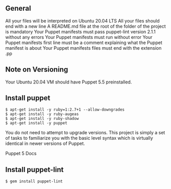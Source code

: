 ## General

All your files will be interpreted on Ubuntu 20.04 LTS
All your files should end with a new line
A README.md file at the root of the folder of the project is mandatory
Your Puppet manifests must pass puppet-lint version 2.1.1 without any errors
Your Puppet manifests must run without error
Your Puppet manifests first line must be a comment explaining what the Puppet manifest is about
Your Puppet manifests files must end with the extension .pp

## Note on Versioning
Your Ubuntu 20.04 VM should have Puppet 5.5 preinstalled.

## Install puppet

```
$ apt-get install -y ruby=1:2.7+1 --allow-downgrades
$ apt-get install -y ruby-augeas
$ apt-get install -y ruby-shadow
$ apt-get install -y puppet
```

You do not need to attempt to upgrade versions. This project is simply a set of tasks to familiarize you with the basic level syntax which is virtually identical in newer versions of Puppet.

Puppet 5 Docs

## Install puppet-lint

```
$ gem install puppet-lint
```
